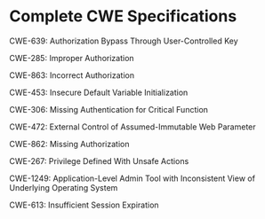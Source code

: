 

# Complete CWE Specifications

CWE-639: Authorization Bypass Through User-Controlled Key

CWE-285: Improper Authorization

CWE-863: Incorrect Authorization

CWE-453: Insecure Default Variable Initialization

CWE-306: Missing Authentication for Critical Function

CWE-472: External Control of Assumed-Immutable Web Parameter

CWE-862: Missing Authorization

CWE-267: Privilege Defined With Unsafe Actions

CWE-1249: Application-Level Admin Tool with Inconsistent View of Underlying Operating System

CWE-613: Insufficient Session Expiration